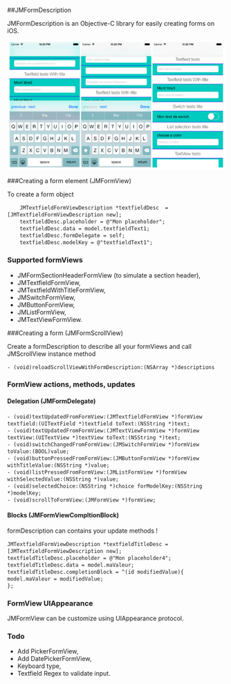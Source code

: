 ##JMFormDescription

JMFormDescription is an Objective-C library for easily creating forms on iOS. 

![Image](./screenshots/merged_demos.png)

###Creating a form element (JMFormView)

To create a form object

```objc
    JMTextfieldFormViewDescription *textfieldDesc  = [JMTextfieldFormViewDescription new];
    textfieldDesc.placeholder = @"Mon placeholder";
    textfieldDesc.data = model.textfieldText1;
    textfieldDesc.formDelegate = self;
    textfieldDesc.modelKey = @"textfieldText1";
```

### Supported formViews

* JMFormSectionHeaderFormView (to simulate a section header),
* JMTextfieldFormView,
* JMTextfieldWithTitleFormView,
* JMSwitchFormView,
* JMButtonFormView,
* JMListFormView,
* JMTextViewFormView.

###Creating a form (JMFormScrollView)

Create a formDescription to describe all your formViews and call JMScrollView instance method 

```objc
- (void)reloadScrollViewWithFormDescription:(NSArray *)descriptions
```

### FormView actions, methods, updates
#### Delegation (JMFormDelegate)

```objc
- (void)textUpdatedFromFormView:(JMTextfieldFormView *)formView textfield:(UITextField *)textfield toText:(NSString *)text;
- (void)textUpdatedFromFormView:(JMTextViewFormView *)formView textView:(UITextView *)textView toText:(NSString *)text;
- (void)switchChangedFromFormView:(JMSwitchFormView *)formView toValue:(BOOL)value;
- (void)buttonPressedFromFormView:(JMButtonFormView *)formView withTitleValue:(NSString *)value;
- (void)listPressedFromFormView:(JMListFormView *)formView withSelectedValue:(NSString *)value;
- (void)selectedChoice:(NSString *)choice forModelKey:(NSString *)modelKey;
- (void)scrollToFormView:(JMFormView *)formView;
```

#### Blocks (JMFormViewCompltionBlock)

formDescription can contains your update methods !
```objc
JMTextfieldFormViewDescription *textfieldTitleDesc = [JMTextfieldFormViewDescription new];
textfieldTitleDesc.placeholder = @"Mon placeholder4";
textfieldTitleDesc.data = model.maValeur;
textfieldTitleDesc.completionBlock = ^(id modifiedValue){
model.maValeur = modifiedValue;
};
```

### FormView UIAppearance

JMFormView can be customize using UIAppearance protocol.


### Todo
* Add PickerFormView, 
* Add DatePickerFormView,
* Keyboard type,
* Textfield Regex to validate input.


